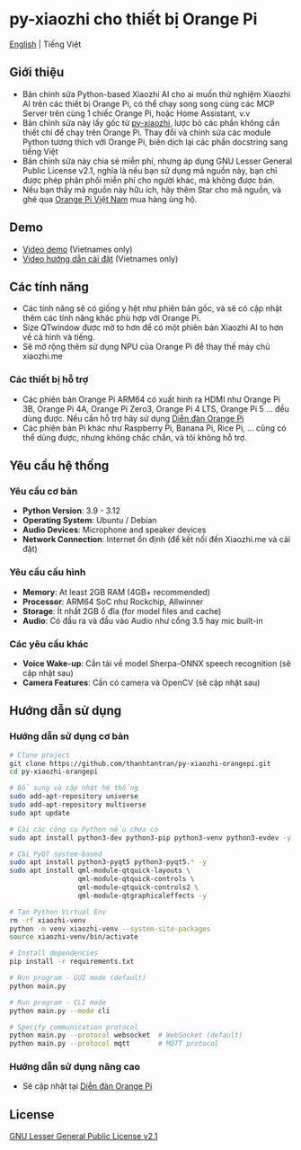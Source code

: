 # py-xiaozhi cho thiết bị Orange Pi

[English](README-en.md) | Tiếng Việt

## Giới thiệu

- Bản chỉnh sửa Python-based Xiaozhi AI cho ai muốn thử nghiệm Xiaozhi AI trên các thiết bị Orange Pi, có thể chạy song song cùng các MCP Server trên cùng 1 chiếc Orange Pi, hoặc Home Assistant, v.v
- Bản chỉnh sửa này lấy gốc từ [py-xiaozhi](https://github.com/huangjunsen0406/py-xiaozhi), lược bỏ các phần không cần thiết chỉ để chạy trên Orange Pi. Thay đổi và chỉnh sửa các module Python tương thích với Orange Pi, biên dịch lại các phần docstring sang tiếng Việt
- Bản chỉnh sửa này chia sẻ miễn phí, nhưng áp dụng GNU Lesser General Public License v2.1, nghĩa là nếu bạn sử dụng mã nguồn này, bạn chỉ được phép phân phối miễn phí cho người khác, mà không được bán.
- Nếu bạn thấy mã nguồn này hữu ích, hãy thêm Star cho mã nguồn, và ghé qua [Orange Pi Việt Nam](https://orangepi.vn) mua hàng ủng hộ.

## Demo
- [Video demo](https://www.youtube.com/watch?v=7VbDfNjVpE4) (Vietnames only)
- [Video hướng dẫn cài đặt](https://www.youtube.com) (Vietnames only)

## Các tính năng

- Các tính năng sẽ có giống y hệt như phiên bản gốc, và sẽ có cập nhật thêm các tính năng khác phù hợp với Orange Pi.
- Size QTwindow được mở to hơn để có một phiên bản Xiaozhi AI to hơn về cả hình và tiếng.
- Sẽ mở rộng thêm sử dụng NPU của Orange Pi để thay thế máy chủ xiaozhi.me

### Các thiết bị hỗ trợ

- Các phiên bản Orange Pi ARM64 có xuất hình ra HDMI như Orange Pi 3B, Orange Pi 4A, Orange Pi Zero3, Orange Pi 4 LTS, Orange Pi 5 ... đều dùng được. Nếu cần hỗ trợ hãy sử dụng [Diễn đàn Orange Pi](https://forum.orangepi.vn)
- Các phiên bản Pi khác như Raspberry Pi, Banana Pi, Rice Pi, ... cũng có thể dùng được, nhưng không chắc chắn, và tôi không hỗ trợ.

## Yêu cầu hệ thống

### Yêu cầu cơ bản

- **Python Version**: 3.9 - 3.12
- **Operating System**: Ubuntu / Debian
- **Audio Devices**: Microphone and speaker devices
- **Network Connection**: Internet ổn định (để kết nối đến Xiaozhi.me và cài đặt)

### Yêu cầu cấu hình

- **Memory**: At least 2GB RAM (4GB+ recommended)
- **Processor**: ARM64 SoC như Rockchip, Allwinner
- **Storage**: Ít nhất 2GB ổ đĩa (for model files and cache)
- **Audio**: Có đầu ra và đầu vào Audio như cổng 3.5 hay mic built-in

### Các yêu cầu khác

- **Voice Wake-up**: Cần tải về model Sherpa-ONNX speech recognition (sẽ cập nhật sau)
- **Camera Features**: Cần có camera và OpenCV (sẽ cập nhật sau)
  
## Hướng dẫn sử dụng

### Hướng dẫn sử dụng cơ bản

```bash
# Clone project
git clone https://github.com/thanhtantran/py-xiaozhi-orangepi.git
cd py-xiaozhi-orangepi

# Bổ sung và cập nhật hệ thống
sudo add-apt-repository universe
sudo add-apt-repository multiverse
sudo apt update

# Cài các công cụ Python nếu chưa có
sudo apt install python3-dev python3-pip python3-venv python3-evdev -y

# Cài PyQT system-based
sudo apt install python3-pyqt5 python3-pyqt5.* -y
sudo apt install qml-module-qtquick-layouts \
                 qml-module-qtquick-controls \
                 qml-module-qtquick-controls2 \
                 qml-module-qtgraphicaleffects -y

# Tạo Python Virtual Env
rm -rf xiaozhi-venv
python -m venv xiaozhi-venv --system-site-packages
source xiaozhi-venv/bin/activate

# Install dependencies
pip install -r requirements.txt

# Run program - GUI mode (default)
python main.py

# Run program - CLI mode
python main.py --mode cli

# Specify communication protocol
python main.py --protocol websocket  # WebSocket (default)
python main.py --protocol mqtt       # MQTT protocol
```

### Hướng dẫn sử dụng nâng cao

- Sẽ cập nhật tại [Diễn đàn Orange Pi](https://forum.orangepi.vn)

## License

[GNU Lesser General Public License v2.1](LICENSE)
